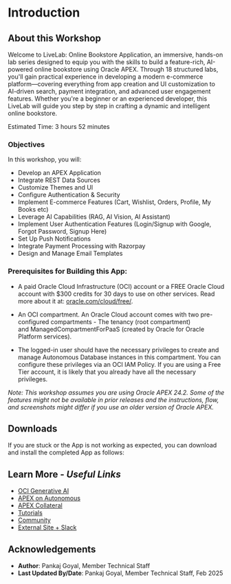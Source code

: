 # Introduction

## About this Workshop

Welcome to LiveLab: Online Bookstore Application, an immersive, hands-on lab series designed to equip you with the skills to build a feature-rich, AI-powered online bookstore using Oracle APEX. Through 18 structured labs, you'll gain practical experience in developing a modern e-commerce platform—covering everything from app creation and UI customization to AI-driven search, payment integration, and advanced user engagement features. Whether you're a beginner or an experienced developer, this LiveLab will guide you step by step in crafting a dynamic and intelligent online bookstore.

Estimated Time: 3 hours 52 minutes

### Objectives

In this workshop, you will:

- Develop an APEX Application
- Integrate REST Data Sources
- Customize Themes and UI
- Configure Authentication & Security
- Implement E-commerce Features (Cart, Wishlist, Orders, Profile, My Books etc)
- Leverage AI Capabilities (RAG, AI Vision, AI Assistant)
- Implement User Authentication Features (Login/Signup with Google, Forgot Password, Signup Here)
- Set Up Push Notifications
- Integrate Payment Processing with Razorpay
- Design and Manage Email Templates

### Prerequisites for Building this App:

- A paid Oracle Cloud Infrastructure (OCI) account or a FREE Oracle Cloud account with $300 credits for 30 days to use on other services. Read more about it at: [oracle.com/cloud/free/](https://www.oracle.com/cloud/free/).

- An OCI compartment. An Oracle Cloud account comes with two pre-configured compartments - The tenancy (root compartment) and ManagedCompartmentForPaaS (created by Oracle for Oracle Platform services).

- The logged-in user should have the necessary privileges to create and manage Autonomous Database instances in this compartment. You can configure these privileges via an OCI IAM Policy. If you are using a Free Tier account, it is likely that you already have all the necessary privileges.

*Note: This workshop assumes you are using Oracle APEX 24.2. Some of the features might not be available in prior releases and the instructions, flow, and screenshots might differ if you use an older version of Oracle APEX.*

## Downloads

If you are stuck or the App is not working as expected, you can download and install the completed App as follows:

<!-- 1. [Click here](https://c4u04.objectstorage.us-ashburn-1.oci.customer-oci.com/p/EcTjWk2IuZPZeNnD_fYMcgUhdNDIDA6rt9gaFj_WZMiL7VvxPBNMY60837hu5hga/n/c4u04/b/livelabsfiles/o/labfiles/ai-powered-image-search-export.sql) to download the completed application zip file and unzip it.

2. Import the **ai-powered-image-search-export.sql** file into your workspace. Follow the steps in the Install Application wizard to install the app along with the Supporting Objects.

3. Once the application is installed,
    - Follow Lab 1 > Task 1 to generate API keys using the OCI Console, and update the existing web credentials with your credentials.

    - Follow Lab 3 > Task 1 and Configure OCI Vision REST API as REST Data Source using your URL endpoint.

    - Follow Lab 3 > Task 2 and Task 3. Update the COMPARTMENT_ID parameter under the Image Classification and Text Detection child process with your Compartment ID from your OCI console.

4. All set. Now, run the application and see it in action! -->

## Learn More - *Useful Links*

- [OCI Generative AI](https://www.oracle.com/artificial-intelligence/generative-ai/large-language-models/)
- [APEX on Autonomous](https://apex.oracle.com/autonomous)
- [APEX Collateral](https://www.oracle.com/database/technologies/appdev/apex/collateral.html)
- [Tutorials](https://apex.oracle.com/en/learn/tutorials)
- [Community](https://apex.oracle.com/community)
- [External Site + Slack](http://apex.world)

## Acknowledgements

- **Author**: Pankaj Goyal, Member Technical Staff
- **Last Updated By/Date**: Pankaj Goyal, Member Technical Staff, Feb 2025